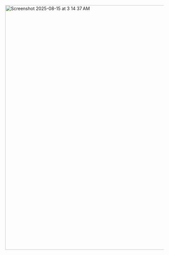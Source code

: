 <img width="550" height="778" alt="Screenshot 2025-08-15 at 3 14 37 AM" src="https://github.com/user-attachments/assets/d49d3e47-5e96-4096-9f3e-e2821ac050a2" />
